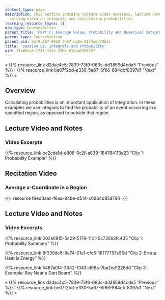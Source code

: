 ```yaml
---
content_type: page
description: This section contains lecture video excerpts, lecture notes, and a problem
  solving video on integrals and calculating probabilities.
learning_resource_types: []
ocw_type: CourseSection
parent_title: 'Part C: Average Value, Probability and Numerical Integration'
parent_type: CourseSection
parent_uid: e1f8a1b7-89b8-3e57-da0e-01f4ada7283a
title: 'Session 62: Integrals and Probability'
uid: 1fa09ca8-1711-139c-23be-618aa2768257
---
```


« {{% resource_link d2dac4c5-7839-73f0-083c-dd3859d4cda5 "Previous" %}} | {{% resource_link be07f2bd-e330-5a67-6f66-884dbf8397d1 "Next" %}} »

Overview
--------

Calculating probabilities is an important application of integration. In these examples we use integrals to find the probability of an event occurring in a specified region, as opposed to outside that region.

Lecture Video and Notes
-----------------------

### Video Excerpts

{{% resource_link be2cda1d-e808-0c2f-a839-184764113a23 "Clip 1: Probability Example" %}}

Recitation Video
----------------

### Average x-Coordinate in a Region

{{< resource f9ed3aac-f6aa-84be-d514-c0264d85d760 >}}

Lecture Video and Notes
-----------------------

### Video Excerpts

{{% resource_link 002a0815-5c29-5178-11c1-0c730b3fc435 "Clip 1: Probability Summary" %}}

{{% resource_link 8f339de6-8e74-01e1-cfc5-16177757a96d "Clip 2: Errata: Heat is Energy" %}}

{{% resource_link 5467a0f4-3642-1043-d98a-7ba2cd1226dd "Clip 3: Example: Boy Near a Dart Board" %}}

« {{% resource_link d2dac4c5-7839-73f0-083c-dd3859d4cda5 "Previous" %}} | {{% resource_link be07f2bd-e330-5a67-6f66-884dbf8397d1 "Next" %}} »